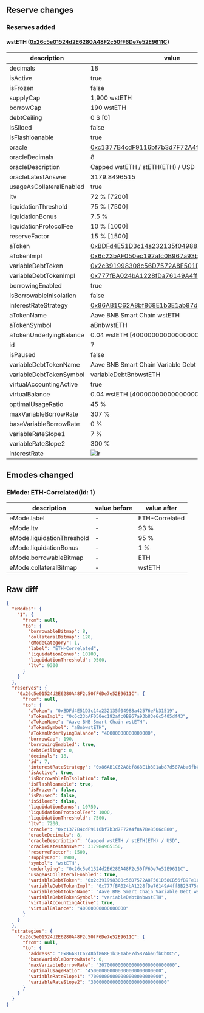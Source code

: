## Reserve changes

### Reserves added

#### wstETH ([0x26c5e01524d2E6280A48F2c50fF6De7e52E9611C](https://bscscan.com/address/0x26c5e01524d2E6280A48F2c50fF6De7e52E9611C))

| description | value |
| --- | --- |
| decimals | 18 |
| isActive | true |
| isFrozen | false |
| supplyCap | 1,900 wstETH |
| borrowCap | 190 wstETH |
| debtCeiling | 0 $ [0] |
| isSiloed | false |
| isFlashloanable | true |
| oracle | [0xc1377B4cdF9116bf7b3d7F72A4f8A7Be8506cE80](https://bscscan.com/address/0xc1377B4cdF9116bf7b3d7F72A4f8A7Be8506cE80) |
| oracleDecimals | 8 |
| oracleDescription | Capped wstETH / stETH(ETH) / USD |
| oracleLatestAnswer | 3179.8496515 |
| usageAsCollateralEnabled | true |
| ltv | 72 % [7200] |
| liquidationThreshold | 75 % [7500] |
| liquidationBonus | 7.5 % |
| liquidationProtocolFee | 10 % [1000] |
| reserveFactor | 15 % [1500] |
| aToken | [0xBDFd4E51D3c14a232135f04988a42576eFb31519](https://bscscan.com/address/0xBDFd4E51D3c14a232135f04988a42576eFb31519) |
| aTokenImpl | [0x6c23bAF050ec192afc0B967a93b83e6c5405df43](https://bscscan.com/address/0x6c23bAF050ec192afc0B967a93b83e6c5405df43) |
| variableDebtToken | [0x2c391998308c56D7572A8F501D58CB56fB9Fe1C5](https://bscscan.com/address/0x2c391998308c56D7572A8F501D58CB56fB9Fe1C5) |
| variableDebtTokenImpl | [0x777fBA024bA1228fDa76149A4ff8B23475ed057D](https://bscscan.com/address/0x777fBA024bA1228fDa76149A4ff8B23475ed057D) |
| borrowingEnabled | true |
| isBorrowableInIsolation | false |
| interestRateStrategy | [0x86AB1C62A8bf868E1b3E1ab87d587Aba6fbCbDC5](https://bscscan.com/address/0x86AB1C62A8bf868E1b3E1ab87d587Aba6fbCbDC5) |
| aTokenName | Aave BNB Smart Chain wstETH |
| aTokenSymbol | aBnbwstETH |
| aTokenUnderlyingBalance | 0.04 wstETH [40000000000000000] |
| id | 7 |
| isPaused | false |
| variableDebtTokenName | Aave BNB Smart Chain Variable Debt wstETH |
| variableDebtTokenSymbol | variableDebtBnbwstETH |
| virtualAccountingActive | true |
| virtualBalance | 0.04 wstETH [40000000000000000] |
| optimalUsageRatio | 45 % |
| maxVariableBorrowRate | 307 % |
| baseVariableBorrowRate | 0 % |
| variableRateSlope1 | 7 % |
| variableRateSlope2 | 300 % |
| interestRate | ![ir](https://dash.onaave.com/api/static?variableRateSlope1=70000000000000000000000000&variableRateSlope2=3000000000000000000000000000&optimalUsageRatio=450000000000000000000000000&baseVariableBorrowRate=0&maxVariableBorrowRate=3070000000000000000000000000) |


## Emodes changed

### EMode: ETH-Correlated(id: 1)

| description | value before | value after |
| --- | --- | --- |
| eMode.label | - | ETH-Correlated |
| eMode.ltv | - | 93 % |
| eMode.liquidationThreshold | - | 95 % |
| eMode.liquidationBonus | - | 1 % |
| eMode.borrowableBitmap | - | ETH |
| eMode.collateralBitmap | - | wstETH |


## Raw diff

```json
{
  "eModes": {
    "1": {
      "from": null,
      "to": {
        "borrowableBitmap": 8,
        "collateralBitmap": 128,
        "eModeCategory": 1,
        "label": "ETH-Correlated",
        "liquidationBonus": 10100,
        "liquidationThreshold": 9500,
        "ltv": 9300
      }
    }
  },
  "reserves": {
    "0x26c5e01524d2E6280A48F2c50fF6De7e52E9611C": {
      "from": null,
      "to": {
        "aToken": "0xBDFd4E51D3c14a232135f04988a42576eFb31519",
        "aTokenImpl": "0x6c23bAF050ec192afc0B967a93b83e6c5405df43",
        "aTokenName": "Aave BNB Smart Chain wstETH",
        "aTokenSymbol": "aBnbwstETH",
        "aTokenUnderlyingBalance": "40000000000000000",
        "borrowCap": 190,
        "borrowingEnabled": true,
        "debtCeiling": 0,
        "decimals": 18,
        "id": 7,
        "interestRateStrategy": "0x86AB1C62A8bf868E1b3E1ab87d587Aba6fbCbDC5",
        "isActive": true,
        "isBorrowableInIsolation": false,
        "isFlashloanable": true,
        "isFrozen": false,
        "isPaused": false,
        "isSiloed": false,
        "liquidationBonus": 10750,
        "liquidationProtocolFee": 1000,
        "liquidationThreshold": 7500,
        "ltv": 7200,
        "oracle": "0xc1377B4cdF9116bf7b3d7F72A4f8A7Be8506cE80",
        "oracleDecimals": 8,
        "oracleDescription": "Capped wstETH / stETH(ETH) / USD",
        "oracleLatestAnswer": 317984965150,
        "reserveFactor": 1500,
        "supplyCap": 1900,
        "symbol": "wstETH",
        "underlying": "0x26c5e01524d2E6280A48F2c50fF6De7e52E9611C",
        "usageAsCollateralEnabled": true,
        "variableDebtToken": "0x2c391998308c56D7572A8F501D58CB56fB9Fe1C5",
        "variableDebtTokenImpl": "0x777fBA024bA1228fDa76149A4ff8B23475ed057D",
        "variableDebtTokenName": "Aave BNB Smart Chain Variable Debt wstETH",
        "variableDebtTokenSymbol": "variableDebtBnbwstETH",
        "virtualAccountingActive": true,
        "virtualBalance": "40000000000000000"
      }
    }
  },
  "strategies": {
    "0x26c5e01524d2E6280A48F2c50fF6De7e52E9611C": {
      "from": null,
      "to": {
        "address": "0x86AB1C62A8bf868E1b3E1ab87d587Aba6fbCbDC5",
        "baseVariableBorrowRate": 0,
        "maxVariableBorrowRate": "3070000000000000000000000000",
        "optimalUsageRatio": "450000000000000000000000000",
        "variableRateSlope1": "70000000000000000000000000",
        "variableRateSlope2": "3000000000000000000000000000"
      }
    }
  }
}
```
